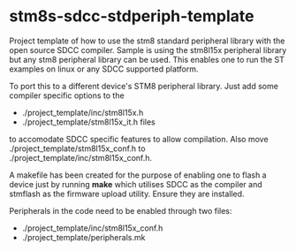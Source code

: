 # stm8s-sdcc-stdperiph-template
Project template of how to use the stm8 standard peripheral library with the open source SDCC compiler. Sample is using the stm8l15x peripheral library but any stm8 peripheral library can be used. This enables one to run the ST examples on linux or any SDCC supported platform. 

To port this to a different device's STM8 peripheral library. Just add some compiler specific options to the 

- ./project_template/inc/stm8l15x.h
- ./project_template/stm8l15x_it.h files 

to accomodate SDCC specific features to allow compilation. Also move ./project_template/stm8l15x_conf.h to ./project_template/inc/stm8l15x_conf.h.

A makefile has been created for the purpose of enabling one to flash a device just by running **make**
which utilises SDCC as the compiler and stmflash as the firmware upload utility. Ensure they are installed.

Peripherals in the code need to be enabled through two files:

- ./project_template/inc/stm8l15x_conf.h
- ./project_template/peripherals.mk
